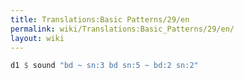 ```yaml
---
title: Translations:Basic Patterns/29/en
permalink: wiki/Translations:Basic_Patterns/29/en/
layout: wiki
---
```


``` Haskell
d1 $ sound "bd ~ sn:3 bd sn:5 ~ bd:2 sn:2"
```
